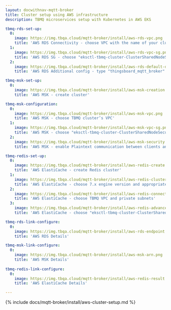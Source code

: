 ```yaml
---
layout: docwithnav-mqtt-broker
title: Cluster setup using AWS infrastructure
description: TBMQ microservices setup with Kubernetes in AWS EKS

tbmq-rds-set-up:
  0:
    image: https://img.tbqa.cloud/mqtt-broker/install/aws-rds-vpc.png
    title: 'AWS RDS Connectivity - choose VPC with the name of your cluster'
  1:
    image: https://img.tbqa.cloud/mqtt-broker/install/aws-rds-vpc-sg.png
    title: 'AWS RDS SG - choose "eksctl-tbmq-cluster-ClusterSharedNodeSecurityGroup-*" security group'
  2:
    image: https://img.tbqa.cloud/mqtt-broker/install/aws-rds-default-database.png
    title: 'AWS RDS Additional config - type "thingsboard_mqtt_broker" for the initial database name'

tbmq-msk-set-up:
  0:
    image: https://img.tbqa.cloud/mqtt-broker/install/aws-msk-creation.png
    title: 'AWS MSK - create cluster'

tbmq-msk-configuration:
  0:
    image: https://img.tbqa.cloud/mqtt-broker/install/aws-msk-vpc.png
    title: 'AWS MSK - choose TBMQ cluster’s VPC'
  1:
    image: https://img.tbqa.cloud/mqtt-broker/install/aws-msk-vpc-sg.png
    title: 'AWS MSK - choose "eksctl-tbmq-cluster-ClusterSharedNodeSecurityGroup-*" security group'
  2:
    image: https://img.tbqa.cloud/mqtt-broker/install/aws-msk-security.png
    title: 'AWS MSK - enable Plaintext communication between clients and brokers'

tbmq-redis-set-up:
  0:
    image: https://img.tbqa.cloud/mqtt-broker/install/aws-redis-create.png
    title: 'AWS ElastiCache - create Redis cluster'
  1:
    image: https://img.tbqa.cloud/mqtt-broker/install/aws-redis-cluster-settings.png
    title: 'AWS ElastiCache - choose 7.x engine version and appropriate Node type'
  2:
    image: https://img.tbqa.cloud/mqtt-broker/install/aws-redis-connectivity.png
    title: 'AWS ElastiCache - choose TBMQ VPC and private subnets'  
  3:
    image: https://img.tbqa.cloud/mqtt-broker/install/aws-redis-advanced.png
    title: 'AWS ElastiCache - choose "eksctl-tbmq-cluster-ClusterSharedNodeSecurityGroup-*" security group'

tbmq-rds-link-configure:
  0:
    image: https://img.tbqa.cloud/mqtt-broker/install/aws-rds-endpoint.png
    title: 'AWS RDS Details'

tbmq-msk-link-configure:
  0:
    image: https://img.tbqa.cloud/mqtt-broker/install/aws-msk-arn.png
    title: 'AWS MSK Details'
    
tbmq-redis-link-configure:
  0:
    image: https://img.tbqa.cloud/mqtt-broker/install/aws-redis-result.png
    title: 'AWS ElastiCache Details'

---
```


{% include docs/mqtt-broker/install/aws-cluster-setup.md %}
